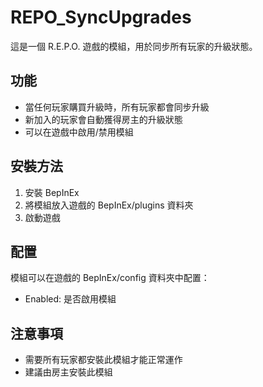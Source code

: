 # REPO_SyncUpgrades

這是一個 R.E.P.O. 遊戲的模組，用於同步所有玩家的升級狀態。

## 功能

- 當任何玩家購買升級時，所有玩家都會同步升級
- 新加入的玩家會自動獲得房主的升級狀態
- 可以在遊戲中啟用/禁用模組

## 安裝方法

1. 安裝 BepInEx
2. 將模組放入遊戲的 BepInEx/plugins 資料夾
3. 啟動遊戲

## 配置

模組可以在遊戲的 BepInEx/config 資料夾中配置：
- Enabled: 是否啟用模組

## 注意事項

- 需要所有玩家都安裝此模組才能正常運作
- 建議由房主安裝此模組 
